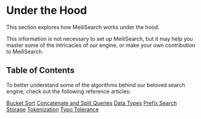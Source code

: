 # Under the Hood

This section explores how MeiliSearch works under the hood.

This information is not necessary to set up MeiliSearch, but it may help you master some of the intricacies of our engine, or make your own contribution to MeiliSearch.

## Table of Contents

To better understand some of the algorithms behind our beloved search engine, check out the following reference articles:

[Bucket Sort](/reference/under_the_hood/bucket_sort.md)
[Concatenate and Split Queries](/reference/under_the_hood/concat.md)
[Data Types](/reference/under_the_hood/datatypes.md)
[Prefix Search](/reference/under_the_hood/prefix.md)
[Storage](/reference/under_the_hood/storage.md)
[Tokenization](/reference/under_the_hood/tokenization.md)
[Typo Tolerance](/reference/under_the_hood/typotolerance.md)
